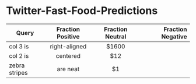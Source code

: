 # Twitter-Fast-Food-Predictions

| Query         |Fraction Positive|Fraction Neutral |Fraction Negative|
| ------------- |:---------------:|:---------------:|---------------:|
| col 3 is      | right-aligned | $1600 |
| col 2 is      | centered      |   $12 |
| zebra stripes | are neat      |    $1 |
